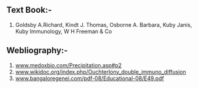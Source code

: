## Text Book:-
 
1. Goldsby A.Richard, Kindt J. Thomas, Osborne A. Barbara, Kuby Janis, Kuby Immunology, W H Freeman & Co

 

## Webliography:-
 
1. www.medoxbio.com/Precipitation.asp#p2
2. www.wikidoc.org/index.php/Ouchterlony_double_immuno_diffusion
3. www.bangaloregenei.com/pdf-08/Educational-08/E49.pdf
